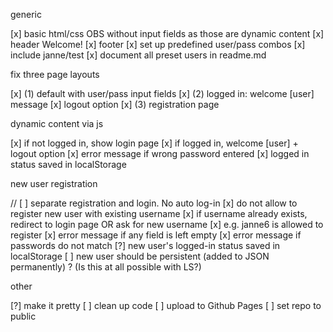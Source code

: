 generic

[x] basic html/css OBS without input fields as those are dynamic content
[x] header Welcome!
[x] footer
[x] set up predefined user/pass combos
[x] include janne/test
[x] document all preset users in readme.md


fix three page layouts

[x] (1) default with user/pass input fields
[x] (2) logged in: welcome [user] message 
[x] logout option
[x] (3) registration page


dynamic content via js

[x] if not logged in, show login page
[x] if logged in, welcome [user] + logout option
[x] error message if wrong password entered
[x] logged in status saved in localStorage


new user registration

// [ ] separate registration and login. No auto log-in
[x] do not allow to register new user with existing username
[x] if username already exists, redirect to login page OR ask for new username
[x] e.g. janne6 is allowed to register
[x] error message if any field is left empty
[x] error message if passwords do not match
[?] new user's logged-in status saved in localStorage
[ ] new user should be persistent (added to JSON permanently) ? (Is this at all possible with LS?)


other

[?] make it pretty
[ ] clean up code
[ ] upload to Github Pages
[ ] set repo to public



